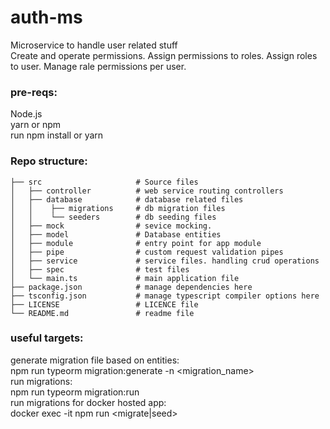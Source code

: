 # auth-ms

Microservice to handle user related stuff</br>
Create and operate permissions. Assign permissions to roles. Assign roles to user. Manage rale permissions per
user.</br>

### pre-reqs:

Node.js</br>
yarn or npm</br>
run npm install or yarn

### Repo structure:

```
├── src                     # Source files
│   ├── controller          # web service routing controllers
│   ├── database            # database related files
│   │    ├── migrations     # db migration files
│   │    └── seeders        # db seeding files
│   ├── mock                # sevice mocking.
│   ├── model               # Database entities
│   ├── module              # entry point for app module
│   ├── pipe                # custom request validation pipes
│   ├── service             # service files. handling crud operations
│   ├── spec                # test files
│   └── main.ts             # main application file
├── package.json            # manage dependencies here
├── tsconfig.json           # manage typescript compiler options here
├── LICENSE                 # LICENCE file
└── README.md               # readme file
```

### useful targets:

generate migration file based on entities:</br>
npm run typeorm migration:generate -n <migration_name></br>
run migrations:</br>
npm run typeorm migration:run</br>
run migrations for docker hosted app:</br>
docker exec -it <container id> npm run <migrate|seed> 


